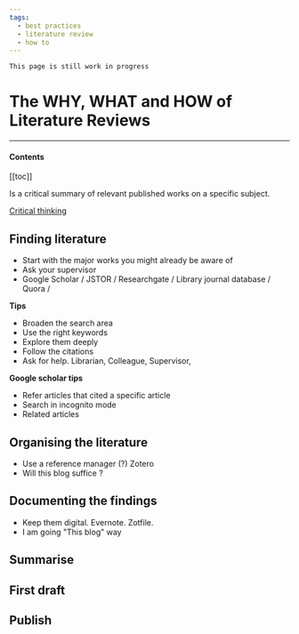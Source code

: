 ```yaml
---
tags:
  - best practices
  - literature review
  - how to
---
```


`This page is still work in progress`

# The WHY, WHAT and HOW of Literature Reviews

---
#### Contents
[[toc]]

Is a critical summary of relevant published works on a specific subject.

[Critical thinking](https://www.mscc.edu/documents/qep/qep.literature-review.pdf)

## Finding literature

- Start with the major works you might already be aware of
- Ask your supervisor
- Google Scholar / JSTOR / Researchgate / Library journal database / Quora /

**Tips**
- Broaden the search area
- Use the right keywords
- Explore them deeply
- Follow the citations
- Ask for help. Librarian, Colleague, Supervisor,

**Google scholar tips**
- Refer articles that cited a specific article
- Search in incognito mode
- Related articles

## Organising the literature

- Use a reference manager (?) Zotero
- Will this blog suffice ?

## Documenting the findings

- Keep them digital. Evernote. Zotfile.
- I am going "This blog" way

## Summarise

## First draft

## Publish
